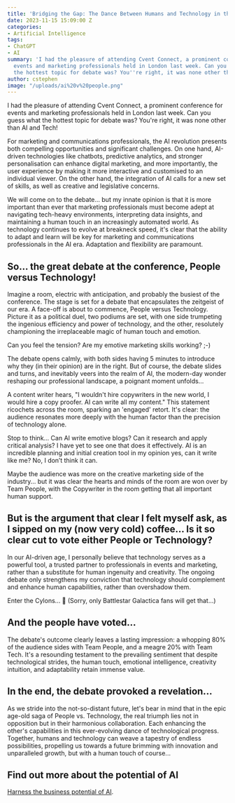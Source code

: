 ```yaml
---
title: 'Bridging the Gap: The Dance Between Humans and Technology in the AI Epoch'
date: 2023-11-15 15:09:00 Z
categories:
- Artificial Intelligence
tags:
- ChatGPT
- AI
summary: 'I had the pleasure of attending Cvent Connect, a prominent conference for
  events and marketing professionals held in London last week. Can you guess what
  the hottest topic for debate was? You''re right, it was none other than AI and Tech! '
author: cstephen
image: "/uploads/ai%20v%20people.png"
---
```


I had the pleasure of attending Cvent Connect, a prominent conference for events and marketing professionals held in London last week. Can you guess what the hottest topic for debate was? You're right, it was none other than AI and Tech! 

For marketing and communications professionals, the AI revolution presents both compelling opportunities and significant challenges. On one hand, AI-driven technologies like chatbots, predictive analytics, and stronger personalisation can enhance digital marketing, and more importantly, the user experience by making it more interactive and customised to an individual viewer. On the other hand, the integration of AI calls for a new set of skills, as well as creative and legislative concerns.  

We will come on to the debate... but my innate opinion is that it is more important than ever that marketing professionals must become adept at navigating tech-heavy environments, interpreting data insights, and maintaining a human touch in an increasingly automated world. As technology continues to evolve at breakneck speed, it's clear that the ability to adapt and learn will be key for marketing and communications professionals in the AI era. Adaptation and flexibility are paramount.  

## So... the great debate at the conference, People versus Technology! 

Imagine a room, electric with anticipation, and probably the busiest of the conference. The stage is set for a debate that encapsulates the zeitgeist of our era. A face-off is about to commence, People versus Technology. Picture it as a political duel, two podiums are set, with one side trumpeting the ingenious efficiency and power of technology, and the other, resolutely championing the irreplaceable magic of human touch and emotion.  

Can you feel the tension? Are my emotive marketing skills working? ;-) 

The debate opens calmly, with both sides having 5 minutes to introduce why they (in their opinion) are in the right. But of course, the debate slides and turns, and inevitably veers into the realm of AI, the modern-day wonder reshaping our professional landscape, a poignant moment unfolds... 

A content writer hears, "I wouldn't hire copywriters in the new world, I would hire a copy proofer. AI can write all my content." This statement ricochets across the room, sparking an 'engaged' retort. It's clear: the audience resonates more deeply with the human factor than the precision of technology alone.  

Stop to think… Can AI write emotive blogs? Can it research and apply critical analysis? I have yet to see one that does it effectively. AI is an incredible planning and initial creation tool in my opinion yes, can it write like me? No, I don’t think it can.  

Maybe the audience was more on the creative marketing side of the industry... but it was clear the hearts and minds of the room are won over by Team People, with the Copywriter in the room getting that all important human support. 

## But is the argument that clear I felt myself ask, as I sipped on my (now very cold) coffee... Is it so clear cut to vote either People or Technology?  

In our AI-driven age, I personally believe that technology serves as a powerful tool, a trusted partner to professionals in events and marketing, rather than a substitute for human ingenuity and creativity. The ongoing debate only strengthens my conviction that technology should complement and enhance human capabilities, rather than overshadow them.  

Enter the Cylons... 🤖 (Sorry, only Battlestar Galactica fans will get that...) 

## And the people have voted… 

The debate's outcome clearly leaves a lasting impression: a whopping 80% of the audience sides with Team People, and a meagre 20% with Team Tech. It's a resounding testament to the prevailing sentiment that despite technological strides, the human touch, emotional intelligence, creativity intuition, and adaptability retain immense value. 

## In the end, the debate provoked a revelation... 

As we stride into the not-so-distant future, let's bear in mind that in the epic age-old saga of People vs. Technology, the real triumph lies not in opposition but in their harmonious collaboration. Each enhancing the other's capabilities in this ever-evolving dance of technological progress. Together, humans and technology can weave a tapestry of endless possibilities, propelling us towards a future brimming with innovation and unparalleled growth, but with a human touch of course... 

## Find out more about the potential of AI

[Harness the business potential of AI](https://www.scottlogic.com/harness-ai-business-potential).